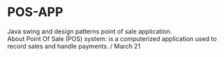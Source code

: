 # POS-APP
 Java swing and design patterns point of sale application.  
 About Point Of Sale (POS) system: is a computerized application used to record sales and handle payments. / March 21
